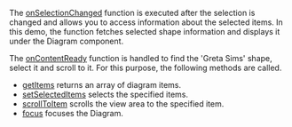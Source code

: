 The [onSelectionChanged](/Documentation/ApiReference/UI_Components/dxDiagram/Configuration/#onSelectionChanged)  function is executed after the selection is changed  and allows you to access information about the selected items. In this demo, the function fetches selected shape information and displays it under the Diagram component.

The [onContentReady](/Documentation/ApiReference/UI_Components/dxDiagram/Configuration/#onContentReady) function is handled to find the 'Greta Sims' shape, select it and scroll to it. For this purpose, the following methods are called.

* [getItems](/Documentation/ApiReference/UI_Components/dxDiagram/Methods/#getItems) returns an array of diagram items.
* [setSelectedItems](/Documentation/ApiReference/UI_Components/dxDiagram/Methods/#setSelectedItemsitems) selects the specified items.
* [scrollToItem](/Documentation/ApiReference/UI_Components/dxDiagram/Methods/#scrollToItemitem) scrolls the view area to the specified item.
* [focus](/Documentation/ApiReference/UI_Components/dxDiagram/Methods/#focus) focuses the Diagram.
